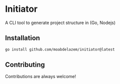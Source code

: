 # Initiator

A CLI tool to generate project structure in (Go, Nodejs)

## Installation

```bash
go install github.com/moabdelazem/initiator@latest
```

## Contributing

Contributions are always welcome!
